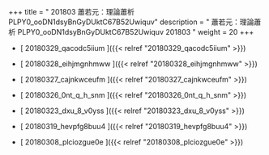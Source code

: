 +++
title = " 201803 蕭若元：理論蕭析 PLPY0_ooDN1dsyBnGyDUktC67B52Uwiquv"
description = "  蕭若元：理論蕭析 PLPY0_ooDN1dsyBnGyDUktC67B52Uwiquv 201803 "
weight = 20
+++



* [ 20180329_qacodc5iium ]({{< relref "20180329_qacodc5iium" >}})


* [ 20180328_eihjmgnhmww ]({{< relref "20180328_eihjmgnhmww" >}})


* [ 20180327_cajnkwceufm ]({{< relref "20180327_cajnkwceufm" >}})


* [ 20180326_0nt_q_h_snm ]({{< relref "20180326_0nt_q_h_snm" >}})


* [ 20180323_dxu_8_v0yss ]({{< relref "20180323_dxu_8_v0yss" >}})


* [ 20180319_hevpfg8buu4 ]({{< relref "20180319_hevpfg8buu4" >}})


* [ 20180308_plciozgue0e ]({{< relref "20180308_plciozgue0e" >}})

